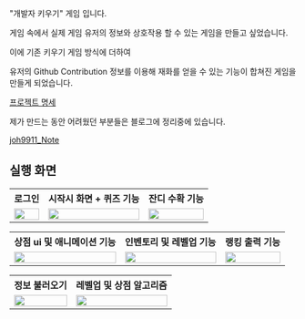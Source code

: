 "개발자 키우기" 게임 입니다.

게임 속에서 실제 게임 유저의 정보와 상호작용 할 수 있는 게임을 만들고 싶었습니다.

이에 기존 키우기 게임 방식에 더하여

유저의 Github Contribution 정보를 이용해 재화를 얻을 수 있는 기능이 합쳐진 게임을 만들게 되었습니다.





[프로젝트 명세](https://iris-fruit-d94.notion.site/a58e724d940f4ff8b96d9b789e62f64f)







제가 만드는 동안 어려웠던 부분들은 블로그에 정리중에 있습니다.

[joh9911_Note](https://joh9911-programming-note.tistory.com/)


## 실행 화면

<table>
    <tr>
        <th>로그인</th>
        <th>시작시 화면 + 퀴즈 기능</th>
        <th>잔디 수확 기능</th>
    </tr>
    <tr>
        <td valign="top">
            <img src="https://user-images.githubusercontent.com/102031783/198702817-269111a0-7969-44a6-a4fc-545ff0aa73fc.gif"  width="100%" />
        </td>
        <td valign="top">
            <img src="https://user-images.githubusercontent.com/102031783/198703009-0e6d9c97-debc-4cff-be1a-ac287167112d.gif"  width="100%"/>
        </td>
        <td valign="top">
            <img src="https://user-images.githubusercontent.com/102031783/198703112-a5db5d1f-06e8-4cd6-9051-10947e1bf362.gif"  width="100%"/>
        </td>
    </tr>
</table>
   
   
   
   
   
   

<table>
    <tr>
        <th>상점 ui 및 애니메이션 기능</th>
        <th>인벤토리 및 레벨업 기능</th>
        <th>랭킹 출력 기능</th>
    </tr>
    <tr>
        <td valign="top">
            <img src="https://user-images.githubusercontent.com/102031783/198703209-c1a775ac-70a3-480a-bf0b-5ae17901180c.gif"  width="100%" />
        </td>
        <td valign="top">
            <img src="https://user-images.githubusercontent.com/102031783/198703219-57593d1a-02ff-43d1-ab58-b82b1348be4a.gif"  width="100%"/>
        </td>
        <td valign="top">
            <img src="https://user-images.githubusercontent.com/102031783/198703237-b03d123e-f232-4cbd-b4b7-0b2c8ae84f04.gif"  width="100%"/>
        </td>
    </tr>
</table>






<table>
    <tr>
        <th>정보 불러오기</th>
        <th>레벨업 및 상점 알고리즘</th>
    </tr>
    <tr>
        <td valign="top">
            <img src="https://user-images.githubusercontent.com/102031783/198707712-f82fafff-b904-4ece-bc48-5ef000c390ad.gif"  width="100%" />
        </td>
        <td valign="top">
            <img src="https://user-images.githubusercontent.com/102031783/198707725-6e1f2710-ddf0-4e73-870e-39bc0e9d590d.gif"  width="100%"/>
        </td>
    </tr>
</table>







